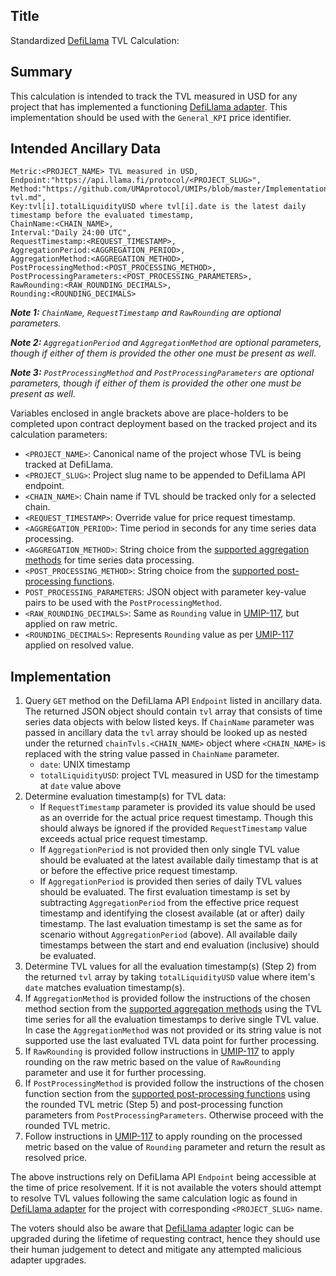 ## Title

Standardized [DefiLlama](https://defillama.com/) TVL Calculation:

## Summary

This calculation is intended to track the TVL measured in USD for any project that has implemented a functioning [DefiLlama adapter](https://github.com/DefiLlama/DefiLlama-Adapters/tree/main/projects). This implementation should be used with the `General_KPI` price identifier.

## Intended Ancillary Data

```
Metric:<PROJECT_NAME> TVL measured in USD,
Endpoint:"https://api.llama.fi/protocol/<PROJECT_SLUG>",
Method:"https://github.com/UMAprotocol/UMIPs/blob/master/Implementations/defillama-tvl.md",
Key:tvl[i].totalLiquidityUSD where tvl[i].date is the latest daily timestamp before the evaluated timestamp,
ChainName:<CHAIN_NAME>,
Interval:"Daily 24:00 UTC",
RequestTimestamp:<REQUEST_TIMESTAMP>,
AggregationPeriod:<AGGREGATION_PERIOD>,
AggregationMethod:<AGGREGATION_METHOD>,
PostProcessingMethod:<POST_PROCESSING_METHOD>,
PostProcessingParameters:<POST_PROCESSING_PARAMETERS>,
RawRounding:<RAW_ROUNDING_DECIMALS>,
Rounding:<ROUNDING_DECIMALS>
```

***Note 1:** `ChainName`, `RequestTimestamp` and `RawRounding` are optional parameters.*

***Note 2:** `AggregationPeriod` and `AggregationMethod` are optional parameters, though if either of them is provided the other one must be present as well.*

***Note 3:** `PostProcessingMethod` and `PostProcessingParameters` are optional parameters, though if either of them is provided the other one must be present as well.*

Variables enclosed in angle brackets above are place-holders to be completed upon contract deployment based on the tracked project and its calculation parameters:

- `<PROJECT_NAME>`: Canonical name of the project whose TVL is being tracked at DefiLlama.
- `<PROJECT_SLUG>`: Project slug name to be appended to DefiLlama API endpoint.
- `<CHAIN_NAME>`: Chain name if TVL should be tracked only for a selected chain.
- `<REQUEST_TIMESTAMP>`: Override value for price request timestamp.
- `<AGGREGATION_PERIOD>`: Time period in seconds for any time series data processing.
- `<AGGREGATION_METHOD>`: String choice from the [supported aggregation methods](https://github.com/UMAprotocol/UMIPs/blob/master/Implementations/aggregation-methods.md) for time series data processing.
- `<POST_PROCESSING_METHOD>`: String choice from the [supported post-processing functions](https://github.com/UMAprotocol/UMIPs/blob/master/Implementations/post-processing-functions.md).
- `POST_PROCESSING_PARAMETERS`: JSON object with parameter key-value pairs to be used with the `PostProcessingMethod`.
- `<RAW_ROUNDING_DECIMALS>`: Same as `Rounding` value in [UMIP-117](https://github.com/UMAprotocol/UMIPs/blob/master/UMIPs/umip-117.md), but applied on raw metric.
- `<ROUNDING_DECIMALS>`: Represents `Rounding` value as per [UMIP-117](https://github.com/UMAprotocol/UMIPs/blob/master/UMIPs/umip-117.md) applied on resolved value.


## Implementation

1. Query `GET` method on the DefiLlama API `Endpoint` listed in ancillary data. The returned JSON object should contain `tvl` array that consists of time series data objects with below listed keys. If `ChainName` parameter was passed in ancillary data the `tvl` array should be looked up as nested under the returned `chainTvls.<CHAIN_NAME>` object where `<CHAIN_NAME>` is replaced with the string value passed in `ChainName` parameter.
    - `date`: UNIX timestamp
    - `totalLiquidityUSD`: project TVL measured in USD for the timestamp at `date` value above
2. Determine evaluation timestamp(s) for TVL data:
    - If `RequestTimestamp` parameter is provided its value should be used as an override for the actual price request timestamp. Though this should always be ignored if the provided `RequestTimestamp` value exceeds actual price request timestamp.
    - If `AggregationPeriod` is not provided then only single TVL value should be evaluated at the latest available daily timestamp that is at or before the effective price request timestamp.
    - If `AggregationPeriod` is provided then series of daily TVL values should be evaluated. The first evaluation timestamp is set by subtracting `AggregationPeriod` from the effective price request timestamp and identifying the closest available (at or after) daily timestamp. The last evaluation timestamp is set the same as for scenario without `AggregationPeriod` (above). All available daily timestamps between the start and end evaluation (inclusive) should be evaluated.
3. Determine TVL values for all the evaluation timestamp(s) (Step 2) from the returned `tvl` array by taking `totalLiquidityUSD` value where item's `date` matches evaluation timestamp(s).
4. If `AggregationMethod` is provided follow the instructions of the chosen method section from the [supported aggregation methods](https://github.com/UMAprotocol/UMIPs/blob/master/Implementations/aggregation-methods.md) using the TVL time series for all the evaluation timestamps to derive single TVL value. In case the `AggregationMethod` was not provided or its string value is not supported use the last evaluated TVL data point for further processing.
5. If `RawRounding` is provided follow instructions in [UMIP-117](https://github.com/UMAprotocol/UMIPs/blob/master/UMIPs/umip-117.md) to apply rounding on the raw metric based on the value of `RawRounding` parameter and use it for further processing.
6. If `PostProcessingMethod` is provided follow the instructions of the chosen function section from the [supported post-processing functions](https://github.com/UMAprotocol/UMIPs/blob/master/Implementations/post-processing-functions.md) using the rounded TVL metric (Step 5) and post-processing function parameters from `PostProcessingParameters`. Otherwise proceed with the rounded TVL metric.
7. Follow instructions in [UMIP-117](https://github.com/UMAprotocol/UMIPs/blob/master/UMIPs/umip-117.md) to apply rounding on the processed metric based on the value of `Rounding` parameter and return the result as resolved price.

The above instructions rely on DefiLlama API `Endpoint` being accessible at the time of price resolvement. If it is not available the voters should attempt to resolve TVL values following the same calculation logic as found in [DefiLlama adapter](https://github.com/DefiLlama/DefiLlama-Adapters/tree/main/projects) for the project with corresponding `<PROJECT_SLUG>` name.

The voters should also be aware that [DefiLlama adapter](https://github.com/DefiLlama/DefiLlama-Adapters/tree/main/projects) logic can be upgraded during the lifetime of requesting contract, hence they should use their human judgement to detect and mitigate any attempted malicious adapter upgrades.
